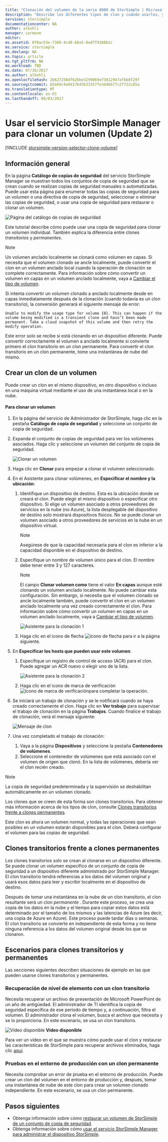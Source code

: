 ```yaml
---
title: "Clonación del volumen de la serie 8000 de StorSimple | Microsoft Docs"
description: "Describe los diferentes tipos de clon y cuándo usarlos, y explica cómo se puede usar un conjunto de copia de seguridad para clonar un volumen individual."
services: storsimple
documentationcenter: NA
author: alkohli
manager: carmonm
editor: 
ms.assetid: 070ac53e-7388-4c48-b8a5-8ed7f9108b2c
ms.service: storsimple
ms.devlang: NA
ms.topic: article
ms.tgt_pltfrm: NA
ms.workload: TBD
ms.date: 07/26/2017
ms.author: alkohli
ms.openlocfilehash: 2b627250df62bbe3299869ef3812947afbb8f29f
ms.sourcegitcommit: 02e69c4a9d17645633357fe3d46677c2ff22c85a
ms.translationtype: MT
ms.contentlocale: es-ES
ms.lasthandoff: 08/03/2017
---
```

# <a name="use-the-storsimple-manager-service-to-clone-a-volume-update-2"></a>Usar el servicio StorSimple Manager para clonar un volumen (Update 2)
[!INCLUDE [storsimple-version-selector-clone-volume](../../includes/storsimple-version-selector-clone-volume.md)]

## <a name="overview"></a>Información general
En la página **Catálogo de copias de seguridad** del servicio StorSimple Manager se muestran todos los conjuntos de copia de seguridad que se crean cuando se realizan copias de seguridad manuales o automatizadas. Puede usar esta página para enumerar todas las copias de seguridad para un volumen o una directiva de copia de seguridad, seleccionar o eliminar las copias de seguridad, o usar una copia de seguridad para restaurar o clonar un volumen.

![Página del catálogo de copias de seguridad](./media/storsimple-clone-volume-u2/backupCatalog.png)  

Este tutorial describe cómo puede usar una copia de seguridad para clonar un volumen individual. También explica la diferencia entre clones *transitorios* y *permanentes*.

> [!NOTE]
> Un volumen anclado localmente se clonará como volumen en capas. Si necesita que el volumen clonado se ancle localmente, puede convertir el clon en un volumen anclado local cuando la operación de clonación se complete correctamente. Para información sobre cómo convertir un volumen en capas en un volumen anclado localmente, vaya a [Cambiar el tipo de volumen](storsimple-manage-volumes-u2.md#change-the-volume-type).
> 
> Si intenta convertir un volumen clonado a anclado localmente desde en capas inmediatamente después de la clonación (cuando todavía es un clon transitorio), la conversión generará el siguiente mensaje de error:
> 
> `Unable to modify the usage type for volume {0}. This can happen if the volume being modified is a transient clone and hasn’t been made permanent. Take a cloud snapshot of this volume and then retry the modify operation.` 
> 
> Este error solo se recibe si está clonando en un dispositivo diferente. Puede convertir correctamente el volumen a anclado localmente si convierte primero el clon transitorio en un clon permanente. Para convertir el clon transitorio en un clon permanente, tome una instantánea de nube del mismo.
> 
> 

## <a name="create-a-clone-of-a-volume"></a>Crear un clon de un volumen
Puede crear un clon en el mismo dispositivo, en otro dispositivo o incluso en una máquina virtual mediante el uso de una instantánea local o en la nube.

#### <a name="to-clone-a-volume"></a>Para clonar un volumen
1. En la página del servicio de Administrador de StorSimple, haga clic en la pestaña **Catálogo de copia de seguridad** y seleccione un conjunto de copia de seguridad.
2. Expanda el conjunto de copias de seguridad para ver los volúmenes asociados. Haga clic y seleccione un volumen del conjunto de copia de seguridad.
   
     ![Clonar un volumen](./media/storsimple-clone-volume-u2/CloneVol.png) 
3. Haga clic en **Clonar** para empezar a clonar el volumen seleccionado.
4. En el Asistente para clonar volúmenes, en **Especificar el nombre y la ubicación**:
   
   1. Identifique un dispositivo de destino. Esta es la ubicación donde se creará el clon. Puede elegir el mismo dispositivo o especificar otro dispositivo. Si elige un volumen asociado a otros proveedores de servicios en la nube (no Azure), la lista desplegable del dispositivo de destino solo mostrará dispositivos físicos. No se puede clonar un volumen asociado a otros proveedores de servicios en la nube en un dispositivo virtual.
      
      > [!NOTE]
      > Asegúrese de que la capacidad necesaria para el clon es inferior a la capacidad disponible en el dispositivo de destino. 
      > 
      > 
   2. Especifique un nombre de volumen único para el clon. El nombre debe tener entre 3 y 127 caracteres. 
      
      > [!NOTE]
      > El campo **Clonar volumen como** tiene el valor **En capas** aunque esté clonando un volumen anclado localmente. No puede cambiar esta configuración. Sin embargo, si necesita que el volumen clonado se ancle localmente también, puede convertir el clon en un volumen anclado localmente una vez creado correctamente el clon. Para información sobre cómo convertir un volumen en capas en un volumen anclado localmente, vaya a [Cambiar el tipo de volumen](storsimple-manage-volumes-u2.md#change-the-volume-type).
      > 
      > 
      
        ![Asistente para la clonación 1](./media/storsimple-clone-volume-u2/clone1.png) 
   3. Haga clic en el icono de flecha  ![icono de flecha](./media/storsimple-clone-volume-u2/HCS_ArrowIcon.png) para ir a la página siguiente.
5. En **Especificar los hosts que pueden usar este volumen**:
   
   1. Especifique un registro de control de acceso (ACR) para el clon. Puede agregar un ACR nuevo o elegir uno de la lista.
      
        ![Asistente para la clonación 2](./media/storsimple-clone-volume-u2/clone2.png) 
   2. Haga clic en el icono de marca de verificación  ![icono de marca de verificación](./media/storsimple-clone-volume-u2/HCS_CheckIcon.png)para completar la operación.
6. Se iniciará un trabajo de clonación y se le notificará cuando se haya creado correctamente el clon. Haga clic en **Ver trabajo** para supervisar el trabajo de clonación en la página **Trabajos**. Cuando finalice el trabajo de clonación, verá el mensaje siguiente:
   
    ![Mensaje de clon](./media/storsimple-clone-volume-u2/CloneMsg.png) 
7. Una vez completado el trabajo de clonación:
   
   1. Vaya a la página **Dispositivos** y seleccione la pestaña **Contenedores de volúmenes**. 
   2. Seleccione el contenedor de volúmenes que está asociado con el volumen de origen que clonó. En la lista de volúmenes, debería ver el clon recién creado.

> [!NOTE]
> La copia de seguridad predeterminada y la supervisión se deshabilitan automáticamente en un volumen clonado.
> 
> 

Los clones que se creen de esta forma son clones transitorios. Para obtener más información acerca de los tipos de clon, consulte [Clones transitorios frente a clones permanentes](#transient-vs-permanent-clones).

Este clon es ahora un volumen normal, y todas las operaciones que sean posibles en un volumen estarán disponibles para el clon. Deberá configurar el volumen para las copias de seguridad.

## <a name="transient-vs-permanent-clones"></a>Clones transitorios frente a clones permanentes
Los clones transitorios solo se crean al clonarse en un dispositivo diferente. Se puede clonar un volumen específico de un conjunto de copia de seguridad a un dispositivo diferente administrado por StorSimple Manager. El clon transitorio tendrá referencias a los datos del volumen original y usará esos datos para leer y escribir localmente en el dispositivo de destino. 

Después de tomar una instantánea en la nube de un clon transitorio, el clon resultante será un clon *permanente* . Durante este proceso, se crea una copia de los datos en la nube y el tiempo para copiar estos datos está determinado por el tamaño de los mismos y las latencias de Azure (es decir, una copia de Azure en Azure). Este proceso puede tardar días o semanas. El clon transitorio se convierte en independiente de esta forma y no tiene ninguna referencia a los datos del volumen original desde los que se clonaron. 

## <a name="scenarios-for-transient-and-permanent-clones"></a>Escenarios para clones transitorios y permanentes
Las secciones siguientes describen situaciones de ejemplo en las que pueden usarse clones transitorios y permanentes.

### <a name="item-level-recovery-with-a-transient-clone"></a>Recuperación de nivel de elemento con un clon transitorio
Necesita recuperar un archivo de presentación de Microsoft PowerPoint de un año de antigüedad. El administrador de TI identifica la copia de seguridad específica de ese período de tiempo y, a continuación, filtra el volumen. El administrador clona el volumen, busca el archivo que necesita y se lo proporciona. En este escenario, se usa un clon transitorio. 

![Vídeo disponible](./media/storsimple-clone-volume-u2/Video_icon.png) **Vídeo disponible**

Para ver un vídeo en el que se muestra cómo puede usar el clon y restaurar las características de StorSimple para recuperar archivos eliminados, haga clic [aquí](https://azure.microsoft.com/documentation/videos/storsimple-recover-deleted-files-with-storsimple/).

### <a name="testing-in-the-production-environment-with-a-permanent-clone"></a>Pruebas en el entorno de producción con un clon permanente
Necesita comprobar un error de prueba en el entorno de producción. Puede crear un clon del volumen en el entorno de producción y, después, tomar una instantánea de nube de este clon para crear un volumen clonado independiente. En este escenario, se usa un clon permanente.  

## <a name="next-steps"></a>Pasos siguientes
* Obtenga información sobre cómo [restaurar un volumen de StorSimple de un conjunto de copia de seguridad](storsimple-restore-from-backup-set-u2.md).
* Obtenga información sobre cómo [usar el servicio StorSimple Manager para administrar el dispositivo StorSimple](storsimple-manager-service-administration.md).

